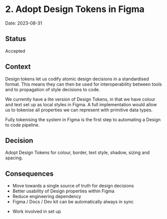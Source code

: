 # 2. Adopt Design Tokens in Figma

Date: 2023-08-31

## Status

Accepted

## Context

Design tokens let us codify atomic design decisions in a standardised format. This means they can then be used for interoperability between tools and to propagation of style decisions to code.

We currently have a lite version of Design Tokens, in that we have colour and text set up as local styles in Figma. A full implementation would allow us to tokenise all properties we can represent with primitive data types.

Fully tokenising the system in Figma is the first step to automating a Design to code pipeline.

## Decision

Adopt Design Tokens for colour, border, text style, shadow, sizing and spacing.

## Consequences

+ Move towards a single source of truth for design decisions
+ Better usability of Design properties within Figma
+ Reduce engineering dependency
+ Figma / Docs / Dev kit can be automatically always in sync

- Work involved in set up